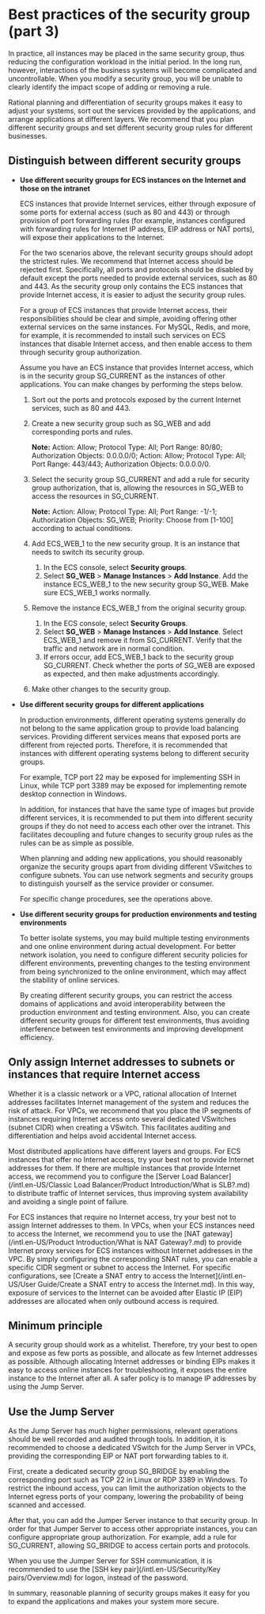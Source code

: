 # Best practices of the security group \(part 3\)

In practice, all instances may be placed in the same security group, thus reducing the configuration workload in the initial period. In the long run, however, interactions of the business systems will become complicated and uncontrollable. When you modify a security group, you will be unable to clearly identify the impact scope of adding or removing a rule.

Rational planning and differentiation of security groups makes it easy to adjust your systems, sort out the services provided by the applications, and arrange applications at different layers. We recommend that you plan different security groups and set different security group rules for different businesses.

## Distinguish between different security groups

-   **Use different security groups for ECS instances on the Internet and those on the intranet**

    ECS instances that provide Internet services, either through exposure of some ports for external access \(such as 80 and 443\) or through provision of port forwarding rules \(for example, instances configured with forwarding rules for Internet IP address, EIP address or NAT ports\), will expose their applications to the Internet.

    For the two scenarios above, the relevant security groups should adopt the strictest rules. We recommend that Internet access should be rejected first. Specifically, all ports and protocols should be disabled by default except the ports needed to provide external services, such as 80 and 443. As the security group only contains the ECS instances that provide Internet access, it is easier to adjust the security group rules.

    For a group of ECS instances that provide Internet access, their responsibilities should be clear and simple, avoiding offering other external services on the same instances. For MySQL, Redis, and more, for example, it is recommended to install such services on ECS instances that disable Internet access, and then enable access to them through security group authorization.

    Assume you have an ECS instance that provides Internet access, which is in the security group SG\_CURRENT as the instances of other applications. You can make changes by performing the steps below.

    1.  Sort out the ports and protocols exposed by the current Internet services, such as 80 and 443.
    2.  Create a new security group such as SG\_WEB and add corresponding ports and rules.

        **Note:** Action: Allow; Protocol Type: All; Port Range: 80/80; Authorization Objects: 0.0.0.0/0; Action: Allow; Protocol Type: All; Port Range: 443/443; Authorization Objects: 0.0.0.0/0.

    3.  Select the security group SG\_CURRENT and add a rule for security group authorization, that is, allowing the resources in SG\_WEB to access the resources in SG\_CURRENT.

        **Note:** Action: Allow; Protocol Type: All; Port Range: -1/-1; Authorization Objects: SG\_WEB; Priority: Choose from \[1-100\] according to actual conditions.

    4.  Add ECS\_WEB\_1 to the new security group. It is an instance that needs to switch its security group.
        1.  In the ECS console, select **Security groups**.
        2.  Select **SG\_WEB** \> **Manage Instances** \> **Add Instance**. Add the instance ECS\_WEB\_1 to the new security group SG\_WEB. Make sure ECS\_WEB\_1 works normally.
    5.  Remove the instance ECS\_WEB\_1 from the original security group.
        1.  In the ECS console, select **Security Groups**.
        2.  Select **SG\_WEB** \> **Manage Instances** \> **Add Instance**. Select ECS\_WEB\_1 and remove it from SG\_CURRENT. Verify that the traffic and network are in normal condition.
        3.  If errors occur, add ECS\_WEB\_1 back to the security group SG\_CURRENT. Check whether the ports of SG\_WEB are exposed as expected, and then make adjustments accordingly.
    6.  Make other changes to the security group.
-   **Use different security groups for different applications**

    In production environments, different operating systems generally do not belong to the same application group to provide load balancing services. Providing different services means that exposed ports are different from rejected ports. Therefore, it is recommended that instances with different operating systems belong to different security groups.

    For example, TCP port 22 may be exposed for implementing SSH in Linux, while TCP port 3389 may be exposed for implementing remote desktop connection in Windows.

    In addition, for instances that have the same type of images but provide different services, it is recommended to put them into different security groups if they do not need to access each other over the intranet. This facilitates decoupling and future changes to security group rules as the rules can be as simple as possible.

    When planning and adding new applications, you should reasonably organize the security groups apart from dividing different VSwitches to configure subnets. You can use network segments and security groups to distinguish yourself as the service provider or consumer.

    For specific change procedures, see the operations above.

-   **Use different security groups for production environments and testing environments**

    To better isolate systems, you may build multiple testing environments and one online environment during actual development. For better network isolation, you need to configure different security policies for different environments, preventing changes to the testing environment from being synchronized to the online environment, which may affect the stability of online services.

    By creating different security groups, you can restrict the access domains of applications and avoid interoperability between the production environment and testing environment. Also, you can create different security groups for different test environments, thus avoiding interference between test environments and improving development efficiency.


## Only assign Internet addresses to subnets or instances that require Internet access

Whether it is a classic network or a VPC, rational allocation of Internet addresses facilitates Internet management of the system and reduces the risk of attack. For VPCs, we recommend that you place the IP segments of instances requiring Internet access onto several dedicated VSwitches \(subnet CIDR\) when creating a VSwitch. This facilitates auditing and differentiation and helps avoid accidental Internet access.

Most distributed applications have different layers and groups. For ECS instances that offer no Internet access, try your best not to provide Internet addresses for them. If there are multiple instances that provide Internet access, we recommend you to configure the [Server Load Balancer](/intl.en-US/Classic Load Balancer/Product Introduction/What is SLB?.md) to distribute traffic of Internet services, thus improving system availability and avoiding a single point of failure.

For ECS instances that require no Internet access, try your best not to assign Internet addresses to them. In VPCs, when your ECS instances need to access the Internet, we recommend you to use the [NAT gateway](/intl.en-US/Product Introduction/What is NAT Gateway?.md) to provide Internet proxy services for ECS instances without Internet addresses in the VPC. By simply configuring the corresponding SNAT rules, you can enable a specific CIDR segment or subnet to access the Internet. For specific configurations, see [Create a SNAT entry to access the Internet](/intl.en-US/User Guide/Create a SNAT entry to access the Internet.md). In this way, exposure of services to the Internet can be avoided after Elastic IP \(EIP\) addresses are allocated when only outbound access is required.

## Minimum principle

A security group should work as a whitelist. Therefore, try your best to open and expose as few ports as possible, and allocate as few Internet addresses as possible. Although allocating Internet addresses or binding EIPs makes it easy to access online instances for troubleshooting, it exposes the entire instance to the Internet after all. A safer policy is to manage IP addresses by using the Jump Server.

## Use the Jump Server

As the Jump Server has much higher permissions, relevant operations should be well recorded and audited through tools. In addition, it is recommended to choose a dedicated VSwitch for the Jump Server in VPCs, providing the corresponding EIP or NAT port forwarding tables to it.

First, create a dedicated security group SG\_BRIDGE by enabling the corresponding port such as TCP 22 in Linux or RDP 3389 in Windows. To restrict the inbound access, you can limit the authorization objects to the Internet egress ports of your company, lowering the probability of being scanned and accessed.

After that, you can add the Jumper Server instance to that security group. In order for that Jumper Server to access other appropriate instances, you can configure appropriate group authorization. For example, add a rule for SG\_CURRENT, allowing SG\_BRIDGE to access certain ports and protocols.

When you use the Jumper Server for SSH communication, it is recommended to use the [SSH key pair](/intl.en-US/Security/Key pairs/Overview.md) for logon, instead of the password.

In summary, reasonable planning of security groups makes it easy for you to expand the applications and makes your system more secure.

